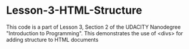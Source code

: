 # Lesson-3-HTML-Structure
This code is a part of Lesson 3, Section 2 of the UDACITY Nanodegree "Introduction to Programming". This demonstrates the use of &lt;divs> for adding structure to HTML documents
